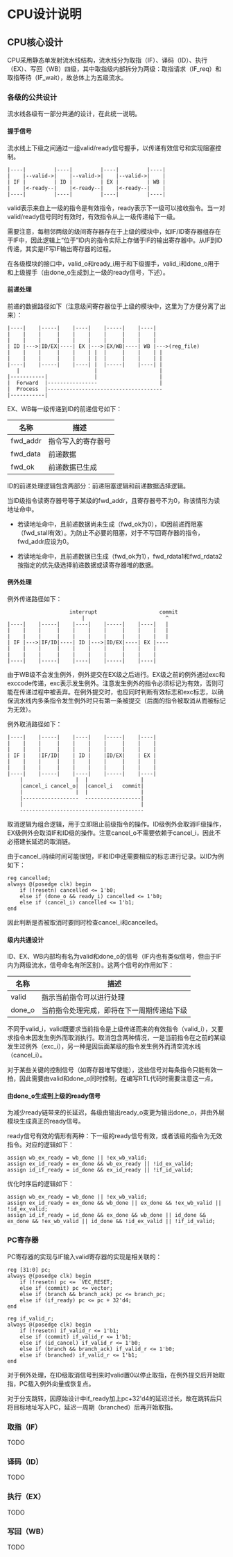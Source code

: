# CPU设计说明

## CPU核心设计

CPU采用静态单发射流水线结构，流水线分为取指（IF）、译码（ID）、执行（EX）、写回（WB）四级，其中取指级内部拆分为两级：取指请求（IF_req）和取指等待（IF_wait），故总体上为五级流水。

### 各级的公共设计

流水线各级有一部分共通的设计，在此统一说明。

#### 握手信号 ####

流水线上下级之间通过一组valid/ready信号握手，以传递有效信号和实现阻塞控制。

```
|----|         |----|         |----|         |----|
|    |--valid->|    |--valid->|    |--valid->|    |
| IF |         | ID |         | EX |         | WB |
|    |<-ready--|    |<-ready--|    |<-ready--|    |
|----|         |----|         |----|         |----|
```

valid表示来自上一级的指令是有效指令，ready表示下一级可以接收指令。当一对valid/ready信号同时有效时，有效指令从上一级传递给下一级。

需要注意，每相邻两级的级间寄存器存在于上级的模块中，如IF/ID寄存器组存在于IF中，因此逻辑上“位于”ID内的指令实际上存储于IF的输出寄存器中。从IF到ID传递，其实是IF写IF输出寄存器的过程。

在各级模块的接口中，valid_o和ready_i用于和下级握手，valid_i和done_o用于和上级握手（由done_o生成到上一级的ready信号，下述）。

#### 前递处理 ####

前递的数据路径如下（注意级间寄存器位于上级的模块中，这里为了方便分离了出来）：

```
|----|    |-----|    |----|    |-----|    |----|
|    |    |     |    |    |    |     |    |    |
|    |    |     |    |    |    |     |    |    |
| ID |--->|ID/EX|----| EX |--->|EX/WB|----| WB |--->(reg_file)
|    |    |     |    |    | |  |     |    |    | |
|    |    |     |    |    | |  |     |    |    | |
|----|    |-----|    |----| |  |-----|    |----| |
   |                        |                    |
|-----------|               |                    |
|  Forward  |----------------                    |
|  Process  |-------------------------------------
|-----------|
```

EX、WB每一级传递到ID的前递信号如下：

|名称     |描述            |
|--------|----------------|
|fwd_addr|指令写入的寄存器号|
|fwd_data|前递数据         |
|fwd_ok  |前递数据已生成    |

ID的前递处理逻辑包含两部分：前递阻塞逻辑和前递数据选择逻辑。

当ID级指令读寄存器号等于某级的fwd_addr，且寄存器号不为0，称该情形为读地址命中。

- 若读地址命中，且前递数据尚未生成（fwd_ok为0），ID因前递而阻塞（fwd_stall有效）。为防止不必要的阻塞，对于不写回寄存器的指令，fwd_addr应设为0。

- 若读地址命中，且前递数据已生成（fwd_ok为1），fwd_rdata1和fwd_rdata2按指定的优先级选择前递数据或读寄存器堆的数据。

#### 例外处理 ####

例外传递路径如下：

```
                    interrupt                    commit
                        |                          ^
|----|    |-----|    |----|    |-----|    |----|   |
|    |    |     |    |    |    |     |    |    |   |
|    |    |     |    |    |    |     |    |    |   |
| IF |--->|IF/ID|----| ID |--->|ID/EX|----| EX |----
|    |    |     |    |    |    |     |    |    |
|    |    |     |    |    |    |     |    |    |
|----|    |-----|    |----|    |-----|    |----|
```

由于WB级不会发生例外，例外提交在EX级之后进行。EX级之前的例外通过exc和exccode传递，exc表示发生例外。注意发生例外的指令必须标记为有效，否则可能在传递过程中被丢弃。在例外提交时，也应同时判断有效标志和exc标志，以确保流水线内多条指令发生例外时只有第一条被提交（后面的指令被取消从而被标记为无效）。

例外取消路径如下：

```
|----|    |-----|    |----|    |-----|    |----|
|    |    |     |    |    |    |     |    |    |
|    |    |     |    |    |    |     |    |    |
| IF |    |IF/ID|    | ID |    |ID/EX|    | EX |
|    |    |     |    |    |    |     |    |    |
|    |    |     |    |    |    |     |    |    |
|----|    |-----|    |----|    |-----|    |----|
    |                 |  |                 |
    |cancel_i cancel_o|  |cancel_i   commit|
    |                 |  |                 |
    |------------------  ------------------|
    |                                      |
    ----------------------------------------
```

取消逻辑为组合逻辑，用于立即阻止前级指令的操作。ID级例外会取消IF级操作，EX级例外会取消IF和ID级的操作。注意cancel_o不需要依赖于cancel_i，因此不必搭建长延迟的取消链。

由于cancel_i持续时间可能很短，IF和ID中还需要相应的标志进行记录。以ID为例如下：

```
reg cancelled;
always @(posedge clk) begin
    if (!resetn) cancelled <= 1'b0;
    else if (done_o && ready_i) cancelled <= 1'b0;
    else if (cancel_i) cancelled <= 1'b1;
end
```

因此判断是否被取消时要同时检查cancel_i和cancelled。

#### 级内共通设计 ####

ID、EX、WB内部均有名为valid和done_o的信号（IF内也有类似信号，但由于IF内为两级流水，信号命名有所区别）。这两个信号的作用如下：

|名称   |描述                                 |
|------|-------------------------------------|
|valid |指示当前指令可以进行处理                |
|done_o|当前指令处理完成，即将在下一周期传递给下级|

不同于valid_i，valid既要求当前指令是上级传递而来的有效指令（valid_i），又要求指令未因发生例外而取消执行。取消包含两种情况，一是当前指令在之前的某级发生过例外（exc_i），另一种是因后面某级的指令发生例外而清空流水线（cancel_i）。

对于某些关键的控制信号（如寄存器堆写使能），这些信号对每条指令只能有效一拍，因此需要由valid和done_o同时控制，在编写RTL代码时需要注意这一点。

#### 由done_o生成到上级的ready信号 ####

为减少ready链带来的长延迟，各级由输出ready_o变更为输出done_o，并由外层模块生成真正的ready信号。

ready信号有效的情形有两种：下一级的ready信号有效，或者该级的指令为无效指令。对应的逻辑如下：

```
assign wb_ex_ready = wb_done || !ex_wb_valid;
assign ex_id_ready = ex_done && wb_ex_ready || !id_ex_valid;
assign id_if_ready = id_done && ex_id_ready || !if_id_valid;
```

优化时序后的逻辑如下：

```
assign wb_ex_ready = wb_done || !ex_wb_valid;
assign ex_id_ready = ex_done && wb_done || ex_done && !ex_wb_valid || !id_ex_valid;
assign id_if_ready = id_done && ex_done && wb_done || id_done && ex_done && !ex_wb_valid || id_done && !id_ex_valid || !if_id_valid;
```

### PC寄存器

PC寄存器的实现与IF输入valid寄存器的实现是相关联的：

```
reg [31:0] pc;
always @(posedge clk) begin
    if (!resetn) pc <= `VEC_RESET;
    else if (commit) pc <= vector;
    else if (branch && branch_ack) pc <= branch_pc;
    else if (if_ready) pc <= pc + 32'd4;
end

reg if_valid_r;
always @(posedge clk) begin
    if (!resetn) if_valid_r <= 1'b1;
    else if (commit) if_valid_r <= 1'b1;
    else if (id_cancel) if_valid_r <= 1'b0;
    else if (branch && branch_ack) if_valid_r <= 1'b0;
    else if (branched) if_valid_r <= 1'b1; 
end
```

对于例外处理，在ID级取消信号到来时valid置0以停止取指，在例外提交后开始取指，PC载入例外向量或恢复点。

对于分支跳转，因原始设计中if_ready加上pc+32'd4的延迟过长，故在跳转后只将目标地址写入PC，延迟一周期（branched）后再开始取指。

### 取指（IF）

TODO

### 译码（ID）

TODO

### 执行（EX）

TODO

### 写回（WB）

TODO